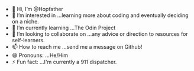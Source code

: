 - 👋 Hi, I’m @Hopfather 
- 👀 I’m interested in ...learning more about coding and eventually deciding on a niche. 
- 🌱 I’m currently learning ...The Odin Project
- 💞️ I’m looking to collaborate on ...any advice or direction to resources for self-learners. 
- 📫 How to reach me ...send me a message on Github!
- 😄 Pronouns: ...He/Him
- ⚡ Fun fact: ...I'm currently a 911 dispatcher. 

<!---
Hopfather/Hopfather is a ✨ special ✨ repository because its `README.md` (this file) appears on your GitHub profile.
You can click the Preview link to take a look at your changes.
--->
